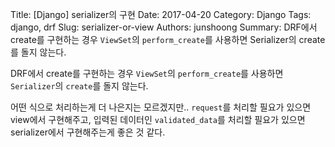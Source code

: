 Title: [Django] serializer의 구현
Date: 2017-04-20
Category: Django
Tags: django, drf
Slug: serializer-or-view
Authors: junshoong
Summary: DRF에서 create를 구현하는 경우 `ViewSet`의 `perform_create`를 사용하면 Serializer의 create를 돌지 않는다.


DRF에서 create를 구현하는 경우 `ViewSet`의 `perform_create`를 사용하면 `Serializer`의 `create`를 돌지 않는다.

어떤 식으로 처리하는게 더 나은지는 모르겠지만.. `request`를 처리할 필요가 있으면 view에서 구현해주고, 입력된 데이터인 `validated_data`를 처리할 필요가 있으면 serializer에서 구현해주는게 좋은 것 같다. 
